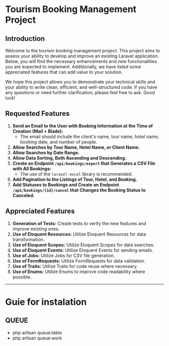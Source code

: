 # Tourism Booking Management Project

## Introduction

Welcome to the tourism booking management project. This project aims to assess your ability to develop and improve an existing Laravel application. Below, you will find the necessary enhancements and new functionalities you are expected to implement. Additionally, we have listed some appreciated features that can add value to your solution.

We hope this project allows you to demonstrate your technical skills and your ability to write clean, efficient, and well-structured code. If you have any questions or need further clarification, please feel free to ask. Good luck!

## Requested Features

1. **Send an Email to the User with Booking Information at the Time of Creation (Mail + Blade):**
   - The email should include the client's name, tour name, hotel name, booking date, and number of people.
2. **Allow Searches by Tour Name, Hotel Name, or Client Name.**
3. **Allow Searches by Date Range.**
4. **Allow Data Sorting, Both Ascending and Descending.**
5. **Create an Endpoint `/api/bookings/export` that Generates a CSV File with All Bookings:**
   - The use of the `laravel-excel` library is recommended.
6. **Add Pagination to the Listings of Tour, Hotel, and Booking.**
7. **Add Statuses to Bookings and Create an Endpoint `/api/bookings/{id}/cancel` that Changes the Booking Status to Canceled.**

## Appreciated Features

1. **Generation of Tests:** Create tests to verify the new features and improve existing ones.
2. **Use of Eloquent Resources:** Utilize Eloquent Resources for data transformation.
3. **Use of Eloquent Scopes:** Utilize Eloquent Scopes for data searches.
4. **Use of Eloquent Events:** Utilize Eloquent Events for sending emails.
5. **Use of Jobs:** Utilize Jobs for CSV file generation.
6. **Use of FormRequests:** Utilize FormRequests for data validation.
7. **Use of Traits:** Utilize Traits for code reuse where necessary.
8. **Use of Enums:** Utilize Enums to improve code readability where possible.

__________________________________________________________________________________________________

# Guie for instalation

## QUEUE
   - php artisan queue:table
   - php artisan queue:work



